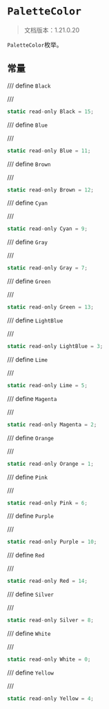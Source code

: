 # `PaletteColor`

> 文档版本：1.21.0.20

`PaletteColor`枚举。

## 常量

/// define
`Black`


///

```js
static read-only Black = 15;
```


/// define
`Blue`


///

```js
static read-only Blue = 11;
```


/// define
`Brown`


///

```js
static read-only Brown = 12;
```


/// define
`Cyan`


///

```js
static read-only Cyan = 9;
```


/// define
`Gray`


///

```js
static read-only Gray = 7;
```


/// define
`Green`


///

```js
static read-only Green = 13;
```


/// define
`LightBlue`


///

```js
static read-only LightBlue = 3;
```


/// define
`Lime`


///

```js
static read-only Lime = 5;
```


/// define
`Magenta`


///

```js
static read-only Magenta = 2;
```


/// define
`Orange`


///

```js
static read-only Orange = 1;
```


/// define
`Pink`


///

```js
static read-only Pink = 6;
```


/// define
`Purple`


///

```js
static read-only Purple = 10;
```


/// define
`Red`


///

```js
static read-only Red = 14;
```


/// define
`Silver`


///

```js
static read-only Silver = 8;
```


/// define
`White`


///

```js
static read-only White = 0;
```


/// define
`Yellow`


///

```js
static read-only Yellow = 4;
```


